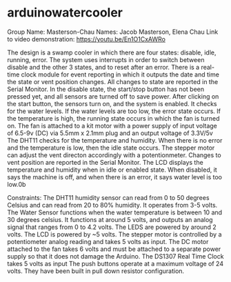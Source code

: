 # arduinowatercooler

Group Name: Masterson-Chau
Names: Jacob Masterson, Elena Chau
Link to video demonstration:  https://youtu.be/En1O1CxAWRo 

The design is a swamp cooler in which there are four states: disable, idle, running, error. 
The system uses interrupts in order to switch between disable and the other 3 states, and to reset after an error.
There is a real-time clock module for event reporting in which it outputs the date and time the state or vent position changes.
All changes to state are reported in the Serial Monitor.
In the disable state, the start/stop button has not been pressed yet, and all sensors are turned off to save power.
After clicking on the start button, the sensors turn on, and the system is enabled. It checks for the water levels.
If the water levels are too low, the error state occurs.
If the temperature is high, the running state occurs in which the fan is turned on. The fan is attached to a kit motor with a power supply of input voltage of 6.5-9v (DC) via 5.5mm x 2.1mm plug and an output voltage of 3.3V/5v
The DHT11 checks for the temperature and humidity. When there is no error and the temperature is low, then the idle state occurs. 
The stepper motor can adjust the vent directon accordingly with a potentionmeter. Changes to vent position are reported in the Serial Monitor.
The LCD displays the temperature and humidity when in idle or enabled state. When disabled, it says the machine is off, and when there is an error, it says water level is too low.0b

Constraints:
The DHT11 humidity sensor can read from 0 to 50 degrees Celsius and can read from 20 to 80% humidity. It operates from 3-5 volts.
The Water Sensor functions when the water temperature is between 10 and 30 degrees celsius. It functions at around 5 volts, and outputs an analog signal that ranges from 0 to 4.2 volts.
The LEDS are powered by around 2 volts.
The LCD is powered by ~5 volts.
The stepper motor is controlled by a potentiometer analog reading and takes 5 volts as input. 
The DC motor attached to the fan takes 6 volts and must be attached to a separate power supply so that it does not damage the Arduino.
The DS1307 Real Time Clock takes 5 volts as input
The push buttons operate at a maximum voltage of 24 volts. They have been built in pull down resistor configuration.
